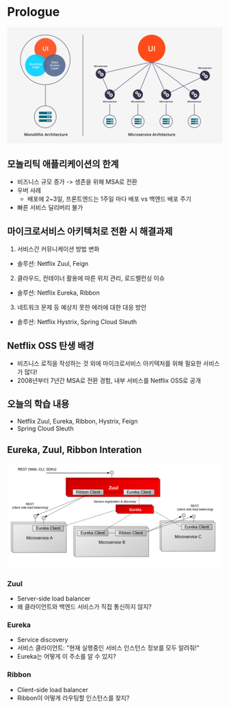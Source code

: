 # Prologue

<img src="images/monolithic-vs-microservice.png">

## 모놀리틱 애플리케이션의 한계
- 비즈니스 규모 증가 -> 생존을 위해 MSA로 전환
- 우버 사례
     - 배포에 2~3일, 프론트엔드는 1주일 마다 배포 vs 백엔드 배포 주기
- 빠른 서비스 딜리버리 불가 

## 마이크로서비스 아키텍처로 전환 시 해결과제
1. 서비스간 커뮤니케이션 방법 변화
- 솔루션: Netflix Zuul, Feign
2. 클라우드, 컨테이너 활용에 따른 위치 관리, 로드밸런싱 이슈
- 솔루션: Netflix Eureka, Ribbon
3. 네트워크 문제 등 예상치 못한 에러에 대한 대응 방안
- 솔루션: Netflix Hystrix, Spring Cloud Sleuth

## Netflix OSS 탄생 배경
- 비즈니스 로직을 작성하는 것 외에 마이크로서비스 아키텍처를 위해 필요한 서비스가 많다!
- 2008년부터 7년간 MSA로 전환 경험, 내부 서비스를 Netflix OSS로 공개

## 오늘의 학습 내용
- Netflix Zuul, Eureka, Ribbon, Hystrix, Feign
- Spring Cloud Sleuth

## Eureka, Zuul, Ribbon Interation

<img src="images/eureka-zuul-ribbon-interaction.png">

### Zuul
- Server-side load balancer
- 왜 클라이언트와 백엔드 서비스가 직접 통신하지 않지?

### Eureka
- Service discovery
- 서비스 클라이언트: "현재 실행중인 서비스 인스턴스 정보를 모두 알려줘!"
- Eureka는 어떻게 이 주소를 알 수 있지?

### Ribbon
- Client-side load balancer
- Ribbon이 어떻게 라우팅할 인스턴스를 찾지?
